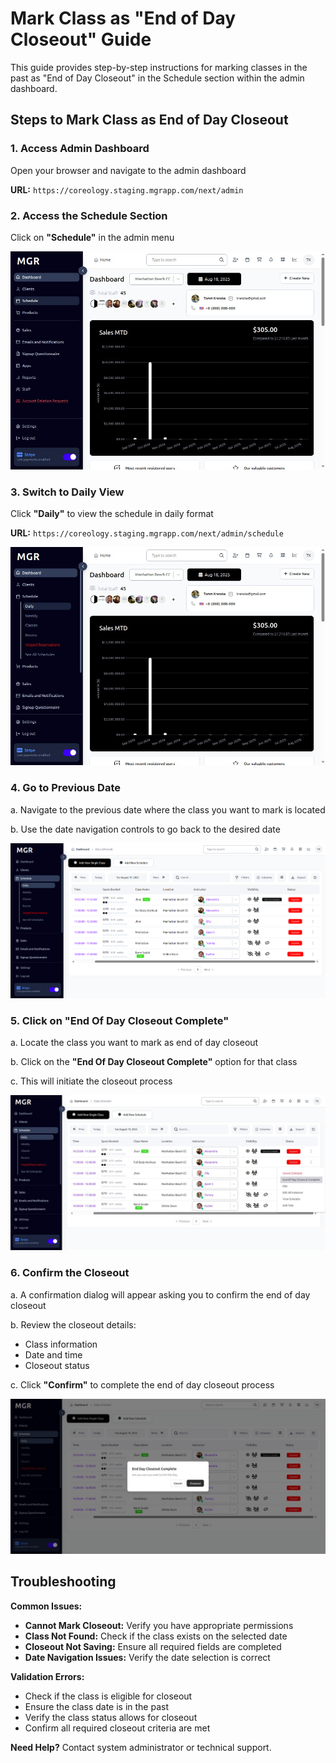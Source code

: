 # Mark Class as "End of Day Closeout" Guide

This guide provides step-by-step instructions for marking classes in the past as "End of Day Closeout" in the Schedule section within the admin dashboard.

## Steps to Mark Class as End of Day Closeout

### 1. Access Admin Dashboard

Open your browser and navigate to the admin dashboard

**URL:** `https://coreology.staging.mgrapp.com/next/admin`

### 2. Access the Schedule Section

Click on **"Schedule"** in the admin menu

![Schedule Section](images/click-schedule.png)

### 3. Switch to Daily View

Click **"Daily"** to view the schedule in daily format

**URL:** `https://coreology.staging.mgrapp.com/next/admin/schedule`

![Daily View](images/daily-view.png)

### 4. Go to Previous Date

a. Navigate to the previous date where the class you want to mark is located

b. Use the date navigation controls to go back to the desired date

![Previous Date Navigation](images/previous-date-navigation.png)

### 5. Click on "End Of Day Closeout Complete"

a. Locate the class you want to mark as end of day closeout

b. Click on the **"End Of Day Closeout Complete"** option for that class

c. This will initiate the closeout process

![End of Day Closeout](images/end-of-day-closeout.png)

### 6. Confirm the Closeout

a. A confirmation dialog will appear asking you to confirm the end of day closeout

b. Review the closeout details:
   - Class information
   - Date and time
   - Closeout status

c. Click **"Confirm"** to complete the end of day closeout process

![Confirm Closeout](images/confirm-closeout.png)

## Troubleshooting

**Common Issues:**
- **Cannot Mark Closeout:** Verify you have appropriate permissions
- **Class Not Found:** Check if the class exists on the selected date
- **Closeout Not Saving:** Ensure all required fields are completed
- **Date Navigation Issues:** Verify the date selection is correct

**Validation Errors:**
- Check if the class is eligible for closeout
- Ensure the class date is in the past
- Verify the class status allows for closeout
- Confirm all required closeout criteria are met

**Need Help?** Contact system administrator or technical support. 